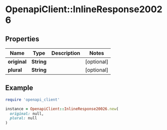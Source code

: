 # OpenapiClient::InlineResponse20026

## Properties

| Name | Type | Description | Notes |
| ---- | ---- | ----------- | ----- |
| **original** | **String** |  | [optional] |
| **plural** | **String** |  | [optional] |

## Example

```ruby
require 'openapi_client'

instance = OpenapiClient::InlineResponse20026.new(
  original: null,
  plural: null
)
```

